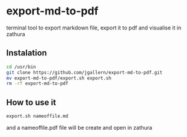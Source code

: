 # export-md-to-pdf
terminal tool to export markdown file, export it to pdf and visualise it in zathura

## Instalation
```bash
cd /usr/bin 
git clone https://github.com/jgallern/export-md-to-pdf.git
mv export-md-to-pdf/export.sh export.sh
rm -rf export-md-to-pdf
```

## How to use it

```bash
export.sh nameoffile.md
```
and a nameoffile.pdf file will be create and open in zathura
